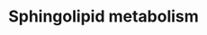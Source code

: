 ---
annotations:
- type: Pathway Ontology
  value: sphingolipid metabolic pathway
authors:
- Mkutmon
- MaintBot
- Eweitz
description: The sphingolipid metabolites and genes (with the gene abbreviations shown
  in boxes, or enzyme names where gene names are ambiguous) are given for the condensation
  of serine and palmitoyl-CoA to form 3-ketosphinganine (3-ketoSa) by serine palmitoyltransferase,
  which is reduced to sphinganine (Sa), acylated to dihydroceramides, DHCer, by (DH)Cer
  synthases, and incorporated into more complex DH-sphingolipids (the 1-phosphate,
  DHCerP, sphingomyelins, DHSM, glucosylceramides, DHGlcCer, galactosylceramides,
  DHGalCer, lactosylceramides, DHLacCer, and sulfatides, or desaturated to Cer followed
  by headgroup addition. Also included are a number of the catabolic genes, e.g.,
  sphingomyelinases, SMases, ceramidases, ASAH, sphingosine kinases, for the formation
  of sphinganine 1-phosphate (Sa1P) and sphingosine 1-phosphate (So1P), and phosphatases
  for the reverse reaction and the lyase that cleaves sphingoid base 1-phosphates
  to ethanolamine phosphate (EP), hexadecanal (C16:0al) and hexadecenal (C16:1al).
last-edited: 2021-05-21
organisms:
- Bos taurus
redirect_from:
- /index.php/Pathway:WP3232
- /instance/WP3232
schema-jsonld:
- '@context': https://schema.org/
  '@id': https://wikipathways.github.io/pathways/WP3232.html
  '@type': Dataset
  creator:
    '@type': Organization
    name: WikiPathways
  description: The sphingolipid metabolites and genes (with the gene abbreviations
    shown in boxes, or enzyme names where gene names are ambiguous) are given for
    the condensation of serine and palmitoyl-CoA to form 3-ketosphinganine (3-ketoSa)
    by serine palmitoyltransferase, which is reduced to sphinganine (Sa), acylated
    to dihydroceramides, DHCer, by (DH)Cer synthases, and incorporated into more complex
    DH-sphingolipids (the 1-phosphate, DHCerP, sphingomyelins, DHSM, glucosylceramides,
    DHGlcCer, galactosylceramides, DHGalCer, lactosylceramides, DHLacCer, and sulfatides,
    or desaturated to Cer followed by headgroup addition. Also included are a number
    of the catabolic genes, e.g., sphingomyelinases, SMases, ceramidases, ASAH, sphingosine
    kinases, for the formation of sphinganine 1-phosphate (Sa1P) and sphingosine 1-phosphate
    (So1P), and phosphatases for the reverse reaction and the lyase that cleaves sphingoid
    base 1-phosphates to ethanolamine phosphate (EP), hexadecanal (C16:0al) and hexadecenal
    (C16:1al).
  keywords:
  - SMase1
  - SGMS1
  - Sphinganine
  - DES1
  - Sphingosine
  - 3-ketosphinganine
  - Dihydroceramide
  - ASAH1
  - SPTLC3
  - Sa 1-phosphate
  - B4GALT6
  - CERS6
  - Cer1P
  - Lactosylceramide
  - DHLacCer
  - Palmityl-CoA
  - Sulfatide
  - SPTLC1
  - Sphingosine 1-phosphate
  - LASS5
  - SMase2
  - 'Ethanolamine '
  - LASS3
  - SGMS2
  - C16:0-al
  - phosphate
  - SPHK1
  - DHST
  - ASAH3
  - DES2
  - SoP lyase1
  - GalCer
  - CERK
  - SPHK2
  - ASAH2
  - KDSR
  - GlcCer Synthase
  - C16:1-al
  - GalCer Synthase
  - GAL3ST1
  - CERS4
  - CERS2
  - CERT
  - DHCer1P
  - DHGalCer
  - Sphingomyelin
  - Ceramides
  - SaP lyase1
  - PPAP2A
  - SGPP2
  - DHSM
  - GlcCer
  - DHGlcCer
  - Serine
  - SPTLC2
  - SERINC1
  license: CC0
  name: Sphingolipid metabolism
seo: CreativeWork
title: Sphingolipid metabolism
wpid: WP3232
---